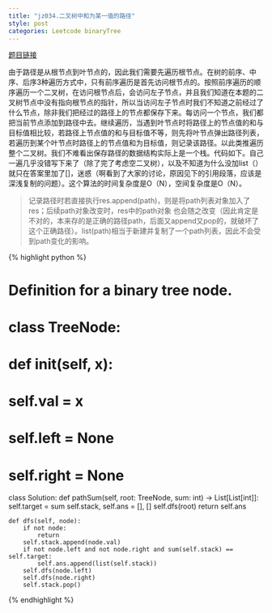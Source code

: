 ```yaml
---
title: "jz034.二叉树中和为某一值的路径"
style: post
categories: Leetcode binaryTree
---
```


[题目链接](https://leetcode-cn.com/problems/er-cha-shu-zhong-he-wei-mou-yi-zhi-de-lu-jing-lcof/)

由于路径是从根节点到叶节点的，因此我们需要先遍历根节点。在树的前序、中序、后序3种遍历方式中，只有前序遍历是首先访问根节点的。按照前序遍历的顺序遍历一个二叉树，在访问根节点后，会访问左子节点，并且我们知道在本题的二叉树节点中没有指向根节点的指针，所以当访问左子节点时我们不知道之前经过了什么节点，除非我们把经过的路径上的节点都保存下来。每访问一个节点，我们都把当前节点添加到路径中去。继续遍历，当遇到叶节点时将路径上的节点值的和与目标值相比较，若路径上节点值的和与目标值不等，则先将叶节点弹出路径列表，若遍历到某个叶节点时路径上的节点值和为目标值，则记录该路径。以此类推遍历整个二叉树。我们不难看出保存路径的数据结构实际上是一个栈。代码如下。自己一遍几乎没错写下来了（除了完了考虑空二叉树），以及不知道为什么没加list（）就只在答案里加了[]，迷惑（啊看到了大家的讨论，原因见下的引用段落，应该是深浅复制的问题）。这个算法的时间复杂度是O（N），空间复杂度是O（N）。

>记录路径时若直接执行res.append(path)，则是将path列表对象加入了res；后续path对象改变时，res中的path对象 也会随之改变（因此肯定是不对的，本来存的是正确的路径path，后面又append又pop的，就破坏了这个正确路径）。list(path)相当于新建并复制了一个path列表，因此不会受到path变化的影响。

{% highlight python %}

# Definition for a binary tree node.
# class TreeNode:
#     def __init__(self, x):
#         self.val = x
#         self.left = None
#         self.right = None

class Solution:
    def pathSum(self, root: TreeNode, sum: int) -> List[List[int]]:
        self.target = sum
        self.stack, self.ans = [], []
        self.dfs(root)
        return self.ans

    def dfs(self, node):
        if not node:
            return  
        self.stack.append(node.val)
        if not node.left and not node.right and sum(self.stack) == self.target:
            self.ans.append(list(self.stack))
        self.dfs(node.left)
        self.dfs(node.right)
        self.stack.pop()

{% endhighlight %}

